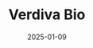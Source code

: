 ---  
layout: startup_page  
title: "Verdiva Bio"  
id: "verdivabio.com"  
permalink: "/verdivabioverdivabio.com01092025/"  
website: "https://www.verdivabio.com"  
funding_round: "Series A"  
funding_amount: "$411M"  
investors: "Forbion, General Atlantic, RA Capital Management, OrbiMed, Logos Capital, Lilly Asia Ventures, LYFE Capital"  
about: "Verdiva Bio is a clinical-stage biopharmaceutical company focused on developing innovative therapies for obesity and other cardiometabolic disorders. They are advancing a portfolio of next-generation oral and injectable treatments with first-in-class or best-in-class potential, including a once-weekly oral GLP-1 receptor agonist and an oral amylin agonist."  
markets: "Biopharmaceutical, Cardiometabolic, Obesity"  
hq: "London, England, United Kingdom"  
founded_year: "2024"  
linkedin: "https://www.linkedin.com/company/verdivabio"  
twitter: ""  
instagram: ""  
facebook: ""  
crunchbase: "https://www.crunchbase.com/organization/verdiva-bio"  
pitchbook: "https://pitchbook.com/profiles/company/731795-41"  

date_display: "09-Jan-2025"  
date: "2025-01-09"

# SEO Optimization  
meta_title: "Verdiva Bio - Series A Funding ($411M)"  
meta_description: "Verdiva Bio, Verdiva Bio is a clinical-stage biopharmaceutical company focused on developing innovative therapies for obesity and other cardiometabolic disorders. ..."  
meta_keywords: "Verdiva Bio, Biopharmaceutical, Cardiometabolic, Obesity, Series A funding"  
canonical_url: "https://startup.projectstartups.com/verdivabioverdivabio.com01092025/"  
---